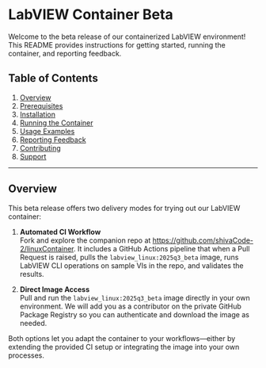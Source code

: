 # LabVIEW Container Beta
Welcome to the beta release of our containerized LabVIEW environment! This README provides instructions for getting started, running the container, and reporting feedback.

## Table of Contents

1. [Overview](#overview)
2. [Prerequisites](#prerequisites)
3. [Installation](#installation)
4. [Running the Container](#running-the-container)
5. [Usage Examples](#usage-examples)
6. [Reporting Feedback](#reporting-feedback)
7. [Contributing](#contributing)
8. [Support](#support)

---
## Overview

This beta release offers two delivery modes for trying out our LabVIEW container:

1. **Automated CI Workflow**  
   Fork and explore the companion repo at https://github.com/shivaCode-2/linuxContainer. It includes a GitHub Actions pipeline that when a Pull Request is raised,  pulls the `labview_linux:2025q3_beta` image, runs LabVIEW CLI operations on sample VIs in the repo, and validates the results.

2. **Direct Image Access**  
   Pull and run the `labview_linux:2025q3_beta` image directly in your own environment. We will add you as a contributor on the private GitHub Package Registry so you can authenticate and download the image as needed.

Both options let you adapt the container to your workflows—either by extending the provided CI setup or integrating the image into your own processes.


